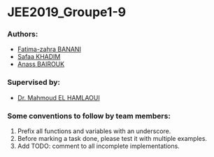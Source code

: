# JEE2019_Groupe1-9

### Authors:
- [Fatima-zahra BANANI]()
- [Safaa KHADIM](https://www.linkedin.com/in/safaa-khadim-b06b75167/)
- [Anass BAIROUK](https://www.linkedin.com/in/anass-bairouk-258673109/)


### Supervised by: 
- [Dr. Mahmoud EL HAMLAOUI](https://www.linkedin.com/in/mahmoud-el-hamlaoui-466b8617/) 

### Some conventions to follow by team members:
1. Prefix all functions and variables with an underscore.
2. Before marking a task done, please test it with multiple examples.
3. Add TODO: comment to all incomplete implementations.
